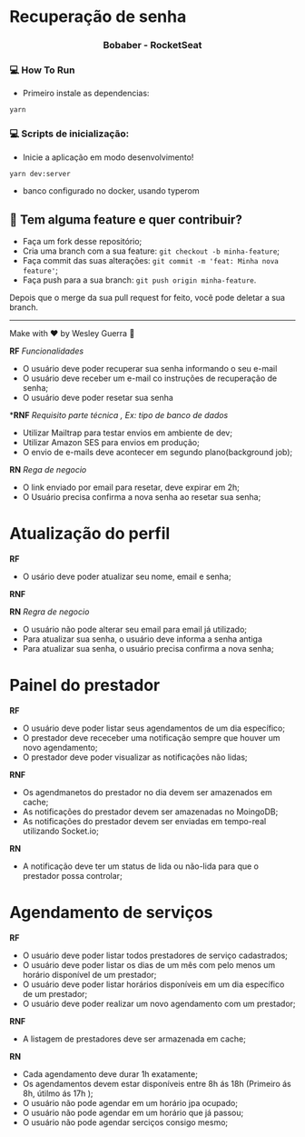 # Recuperação de senha
<h3 align="center">
 Bobaber - RocketSeat
</h3>

### :computer: How To Run

 * Primeiro instale as dependencias:
 ```bash
yarn
 ```

### :computer: Scripts de inicialização:
  * Inicie a aplicação em modo desenvolvimento!
 ```bash
 yarn dev:server
 ```
 * banco configurado no docker, usando typerom


## 🤔 Tem alguma feature e quer contribuir?

- Faça um fork desse repositório;
- Cria uma branch com a sua feature: `git checkout -b minha-feature`;
- Faça commit das suas alterações: `git commit -m 'feat: Minha nova feature'`;
- Faça push para a sua branch: `git push origin minha-feature`.

Depois que o merge da sua pull request for feito, você pode deletar a sua branch.

---

Make with ♥ by Wesley Guerra :wave:



**RF** *Funcionalidades*

- O usuário deve poder recuperar sua senha informando o seu e-mail
- O usuário deve receber um e-mail co instruções de recuperação de senha;
- O usuário deve poder resetar sua senha

***RNF** *Requisito parte técnica , Ex: tipo de banco de dados*

- Utilizar Mailtrap para testar envios em ambiente de dev;
- Utilizar Amazon SES para envios em produção;
- O envio de e-mails deve acontecer em segundo plano(background job);

**RN** *Rega de negocio*

- O link enviado por email para resetar, deve expirar em 2h;
- O Usuário precisa confirma a nova senha ao resetar sua senha;

# Atualização do perfil

**RF**

- O usário deve poder atualizar seu nome, email e senha;

**RNF**

**RN** *Regra de negocio*

- O usuário não pode alterar seu email para email já utilizado;
- Para atualizar sua senha, o usuário deve informa a senha antiga
- Para atualizar sua senha, o usuário precisa confirma a nova senha;

# Painel do prestador

**RF**

- O usuário deve poder listar seus agendamentos de um dia específico;
- O prestador deve receceber uma notificação sempre que houver um novo agendamento;
- O prestador deve poder visualizar as notificações não lidas;

**RNF**

- Os agendmanetos do prestador no dia devem ser amazenados em cache;
- As notificações do prestador devem ser amazenadas no MoingoDB;
- As notificações do prestador devem ser enviadas  em tempo-real utilizando Socket.io;

**RN** 

- A notificação deve ter um status de lida ou não-lida para que o prestador possa controlar;

# Agendamento de serviços

**RF**

- O usuário deve poder listar todos prestadores de serviço cadastrados;
- O usuário deve poder listar os dias de um mês com pelo menos um horário disponível de um prestador;
- O usuário deve poder listar horários disponíveis em um dia específico de um prestador;
- O usuário deve poder realizar um novo agendamento com um prestador;

**RNF**

- A listagem de prestadores deve ser armazenada em cache;

**RN** 

- Cada agendamento deve durar 1h exatamente;
- Os agendamentos devem estar disponíveis entre 8h ás 18h (Primeiro ás 8h, útilmo ás 17h );
- O usuário não pode agendar em um horário jpa ocupado;
- O usuário não pode agendar em um horário que já passou;
- O usuário não pode agendar serciços consigo mesmo;